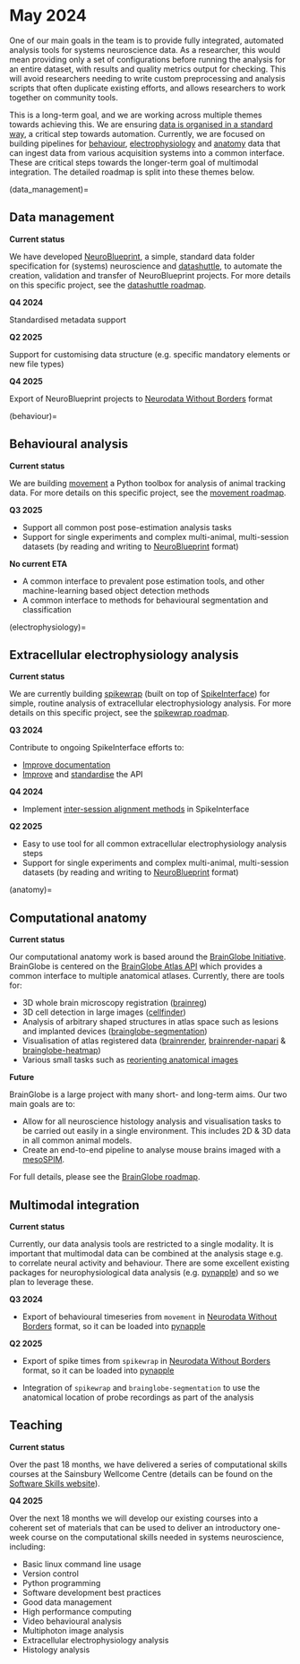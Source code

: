 # May 2024

One of our main goals in the team is to provide fully integrated, automated analysis tools for systems neuroscience 
data. As a researcher, this would mean providing only a set of configurations before running the analysis for an entire 
dataset, with results and quality metrics output for checking. This will avoid researchers needing to write 
custom preprocessing and analysis scripts that often duplicate existing efforts, and allows researchers to work 
together on community tools.

This is a long-term goal, and we are working across multiple themes towards achieving this. We are ensuring [data is 
organised in a standard way](data_management), a critical step towards automation. Currently, we are focused on 
building pipelines for [behaviour](behaviour), [electrophysiology](electrophysiology) and [anatomy](anatomy) data that 
can ingest data from various acquisition systems into a common interface. These are critical steps towards the 
longer-term goal of multimodal integration. The detailed roadmap is split into these themes below.

(data_management)=
## Data management
**Current status**

We have developed [NeuroBlueprint](https://neuroblueprint.neuroinformatics.dev/), a simple, standard data folder 
specification for (systems) neuroscience and [datashuttle](https://datashuttle.neuroinformatics.dev/), to automate the 
creation, validation and transfer of NeuroBlueprint projects. For more details on this specific project, see the 
[datashuttle roadmap]().

**Q4 2024**

Standardised metadata support

**Q2 2025**

Support for customising data structure (e.g. specific mandatory elements or new file types)

**Q4 2025**

Export of NeuroBlueprint projects to [Neurodata Without Borders](https://www.nwb.org/) format

(behaviour)=
## Behavioural analysis
**Current status**

We are building [movement](https://movement.neuroinformatics.dev/) a Python toolbox for analysis of animal tracking 
data. For more details on this specific project, see the [movement roadmap](https://movement.neuroinformatics.dev/community/roadmap.html).

**Q3 2025**

- Support all common post pose-estimation analysis tasks
- Support for single experiments and complex multi-animal, multi-session datasets 
(by reading and writing to [NeuroBlueprint](https://neuroblueprint.neuroinformatics.dev/) format)

**No current ETA**

- A common interface to prevalent pose estimation tools, and other machine-learning based object detection methods
- A common interface to methods for behavioural segmentation and classification

(electrophysiology)=
## Extracellular electrophysiology analysis
**Current status**

We are currently building [spikewrap](https://github.com/neuroinformatics-unit/spikewrap) (built on top of 
[SpikeInterface](https://spikeinterface.readthedocs.io/en/latest/)) for simple, routine analysis of extracellular 
electrophysiology analysis. For more details on this specific project, see the
[spikewrap roadmap](https://github.com/neuroinformatics-unit/spikewrap/issues/178).

**Q3 2024**

Contribute to ongoing SpikeInterface efforts to:
- [Improve documentation](https://github.com/SpikeInterface/spikeinterface/issues/2046)
- [Improve](https://github.com/SpikeInterface/spikeinterface/issues/2282) 
and [standardise](https://github.com/SpikeInterface/spikeinterface/issues/2303) the API

**Q4 2024**

- Implement [inter-session alignment methods](https://github.com/SpikeInterface/spikeinterface/issues/2626) in SpikeInterface

**Q2 2025**

- Easy to use tool for all common extracellular electrophysiology analysis steps
- Support for single experiments and complex multi-animal, multi-session datasets
  (by reading and writing to [NeuroBlueprint](https://neuroblueprint.neuroinformatics.dev/) format)

(anatomy)=
## Computational anatomy
**Current status**

Our computational anatomy work is based around the [BrainGlobe Initiative](https://brainglobe.info). BrainGlobe is
centered on the [BrainGlobe Atlas API](https://brainglobe.info/documentation/brainglobe-atlasapi/index.html) which
provides a common interface to multiple anatomical atlases. Currently, there are tools for:
- 3D whole brain microscopy registration ([brainreg](https://brainglobe.info/documentation/brainreg/index.html))
- 3D cell detection in large images ([cellfinder](https://brainglobe.info/documentation/cellfinder/index.html))
- Analysis of arbitrary shaped structures in atlas space such as lesions and implanted devices
  ([brainglobe-segmentation](https://brainglobe.info/documentation/brainglobe-segmentation/index.html))
- Visualisation of atlas registered data ([brainrender](https://brainglobe.info/documentation/brainrender/index.html),
  [brainrender-napari](https://github.com/brainglobe/brainrender-napari) &
  [brainglobe-heatmap](https://brainglobe.info/documentation/brainglobe-heatmap/index.html))
- Various small tasks such as [reorienting anatomical images](https://brainglobe.info/documentation/brainglobe-space/index.html)

**Future**

BrainGlobe is a large project with many short- and long-term aims. Our two main goals are to:
- Allow for all neuroscience histology analysis and visualisation tasks to be carried out easily in a single
  environment. This includes 2D & 3D data in all common animal models.
- Create an end-to-end pipeline to analyse mouse brains imaged with a [mesoSPIM](https://mesospim.org/).

For full details, please see the [BrainGlobe roadmap](https://brainglobe.info/community/roadmaps/index.html).

## Multimodal integration
**Current status**

Currently, our data analysis tools are restricted to a single modality. It is important that multimodal data can be 
combined at the analysis stage e.g. to correlate neural activity and behaviour. There are some excellent existing packages for neurophysiological 
data analysis (e.g. [pynapple](https://pynapple-org.github.io/pynapple/)) and so we plan to leverage these.

**Q3 2024**

- Export of behavioural timeseries from `movement` in [Neurodata Without Borders](https://www.nwb.org/) format, so it can 
be loaded into [pynapple](https://pynapple-org.github.io/pynapple/)

**Q2 2025**

- Export of spike times from `spikewrap` in [Neurodata Without Borders](https://www.nwb.org/) format, so it can
be loaded into [pynapple](https://pynapple-org.github.io/pynapple/)

- Integration of `spikewrap` and `brainglobe-segmentation` to use the anatomical location of probe recordings as part of 
the analysis

## Teaching
**Current status**

Over the past 18 months, we have delivered a series of computational skills courses at the Sainsbury Wellcome Centre
(details can be found on the [Software Skills website](https://software-skills.neuroinformatics.dev/)).

**Q4 2025**

Over the next 18 months we will develop our existing courses into a coherent set of materials that can be used to 
deliver an introductory one-week course on the computational skills needed in systems neuroscience, including:
- Basic linux command line usage
- Version control
- Python programming
- Software development best practices
- Good data management
- High performance computing
- Video behavioural analysis
- Multiphoton image analysis
- Extracellular electrophysiology analysis
- Histology analysis
